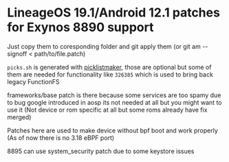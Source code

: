 # LineageOS 19.1/Android 12.1 patches for Exynos 8890 support
Just copy them to coresponding folder and git apply them (or git am --signoff < path/to/file.patch)

`picks.sh` is generated with [picklistmaker](https://github.com/AndyCGYan/picklistmaker),
those are optional but some of them are needed for functionality like `326385` which is used to bring back legacy FunctionFS

frameworks/base patch is there because some services are too spamy due to bug google introduced in aosp
its not needed at all but you might want to use it (Not device or rom specific at all but some roms already have fix merged)

Patches here are used to make device without bpf boot and work properly (As of now there is no 3.18 eBPF port)

8895 can use system_security patch due to some keystore issues
